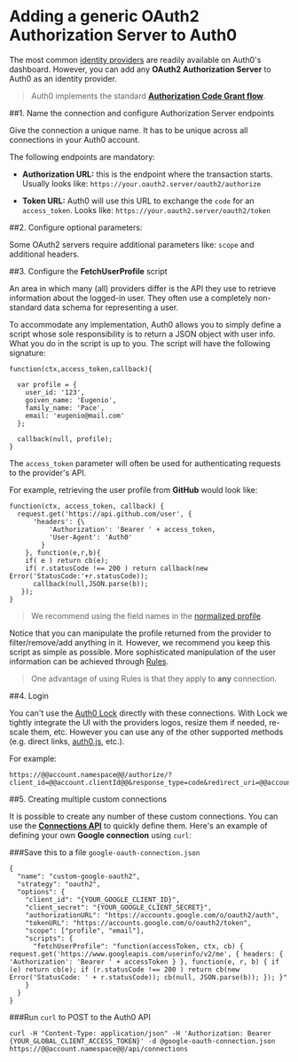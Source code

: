 # Adding a generic OAuth2 Authorization Server to Auth0

The most common [identity providers](identityproviders) are readily available on Auth0's dashboard. However, you can add any __OAuth2 Authorization Server__ to Auth0 as an identity provider.

> Auth0 implements the standard __[Authorization Code Grant flow](protocols#1)__.

##1. Name the connection and configure Authorization Server endpoints

Give the connection a unique name. It has to be unique across all connections in your Auth0 account. 

The following endpoints are mandatory:

* **Authorization URL:** this is the endpoint where the transaction starts. Usually looks like: `https://your.oauth2.server/oauth2/authorize`

* **Token URL:** Auth0 will use this URL to exchange the `code` for an `access_token`. Looks like: `https://your.oauth2.server/oauth2/token`

##2. Configure optional parameters:

Some OAuth2 servers require additional parameters like: `scope` and additional headers.

##3. Configure the **FetchUserProfile** script

An area in which many (all) providers differ is the API they use to retrieve information about the logged-in user. They often use a completely non-standard data schema for representing a user. 

To accommodate any implementation, Auth0 allows you to simply define a script whose sole responsibility is to return a JSON object with user info. What you do in the script is up to you. The script will have the following signature:


```
function(ctx,access_token,callback){
  
  var profile = {
    user_id: '123',
    goiven_name: 'Eugenio',
    family_name: 'Pace',
    email: 'eugenio@mail.com'
  };

  callback(null, profile);
}

```

The `access_token` parameter will often be used for authenticating requests to the provider's API.

For example, retrieving the user profile from __GitHub__ would look like:

```
function(ctx, access_token, callback) {
  request.get('https://api.github.com/user', {
      'headers': {\
          'Authorization': 'Bearer ' + access_token,
          'User-Agent': 'Auth0'
        }
    }, function(e,r,b){
    if( e ) return cb(e);
    if( r.statusCode !== 200 ) return callback(new Error('StatusCode:'+r.statusCode));
      callback(null,JSON.parse(b));
   });
}
``` 

> We recommend using the field names in the [normalized profile](user-profile).

Notice that you can manipulate the profile returned from the provider to filter/remove/add anything in it. However, we recommend you keep this script as simple as possible. More sophisticated manipulation of the user information can be achieved through [Rules](rules). 

>One advantage of using Rules is that they apply to __any__ connection.

##4. Login

You can't use the [Auth0 Lock](lock) directly with these connections. With Lock we tightly integrate the UI with the providers logos, resize them if needed, re-scale them, etc. However you can use any of the other supported methods (e.g. direct links, [auth0.js](auth0js), etc.). 

For example:

            
    https://@@account.namespace@@/authorize/?client_id=@@account.clientId@@&response_type=code&redirect_uri=@@account.callback@@&state=OPAQUE_VALUE&connection=THE_NAME_OF_THE_CONNECTION

##5. Creating multiple custom connections

It is possible to create any number of these custom connections. You can use the __[Connections API](api#!#post--api-connections)__ to quickly define them. Here's an example of defining your own __Google connection__ using `curl`:

###Save this to a file `google-oauth-connection.json`

```
{
  "name": "custom-google-oauth2",
  "strategy": "oauth2",
  "options": {
    "client_id": "{YOUR_GOOGLE_CLIENT_ID}",
    "client_secret": "{YOUR_GOOGLE_CLIENT_SECRET}",
    "authorizationURL": "https://accounts.google.com/o/oauth2/auth",
    "tokenURL": "https://accounts.google.com/o/oauth2/token",
    "scope": ["profile", "email"],
    "scripts": {
      "fetchUserProfile": "function(accessToken, ctx, cb) { request.get('https://www.googleapis.com/userinfo/v2/me', { headers: { 'Authorization': 'Bearer ' + accessToken } }, function(e, r, b) { if (e) return cb(e); if (r.statusCode !== 200 ) return cb(new Error('StatusCode: ' + r.statusCode)); cb(null, JSON.parse(b)); }); }"
    }
  }
}
``` 

###Run `curl` to POST to the Auth0 API

```
curl -H "Content-Type: application/json" -H 'Authorization: Bearer {YOUR_GLOBAL_CLIENT_ACCESS_TOKEN}' -d @google-oauth-connection.json https://@@account.namespace@@/api/connections

```